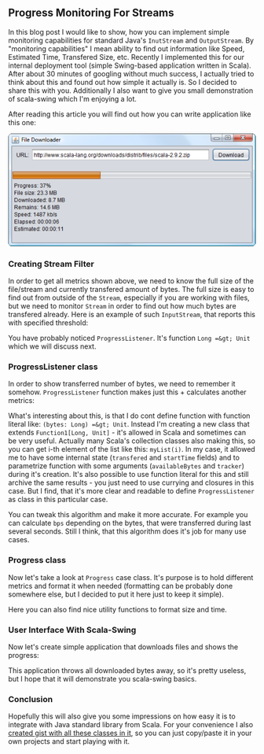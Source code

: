 ## Progress Monitoring For Streams 

In this blog post I would like to show, how you can implement simple monitoring capabilities for standard Java's `InutStream` and `OutputStream`. By "monitoring capabilities" I mean ability to find out information like Speed, Estimated Time, Transfered Size, etc. Recently I implemented this for our internal deployment tool (simple Swing-based application written in Scala). After about 30 minutes of googling without much success, I actually tried to think about this and found out how simple it actually is. So I decided to share this with you. Additionally I also want to give you small demonstration of scala-swing which I'm enjoying a lot.

After reading this article you will find out how you can write application like this one:

![Downloader](http://github.com/OlegIlyenko/my-blog-images/raw/master/posterous/downloader.png)

<!-- more -->

### Creating Stream Filter

In order to get all metrics shown above, we need to know the full size of the file/stream and currently transfered amount of bytes. The full size is easy to find out from outside of the `Stream`, especially if you are working with files, but we need to monitor `Stream` in order to find out how much bytes are transfered already. Here is an example of such `InputStream`, that reports this with specified threshold:

<script src="https://gist.github.com/OlegIlyenko/2387873.js"></script>

You have probably noticed `ProgressListener`. It's function `Long =&gt; Unit` which we will discuss next.

### ProgressListener class

In order to show transferred number of bytes, we need to remember it somehow. `ProgressListener` function makes just this + calculates another metrics:

<script src="https://gist.github.com/OlegIlyenko/2387880.js"></script>

What's interesting about this, is that I do cont define function with function literal like: `(bytes: Long) =&gt; Unit`. Instead I'm creating a new class that extends `Function1[Long, Unit]` - it's allowed in Scala and sometimes can be very useful. Actually many Scala's collection classes also making this, so you can get i-th element of the list like this: `myList(i)`. In my case, it allowed me to have some internal state (`transfered` and `startTime` fields) and to parametrize function with some arguments (`availableBytes` and `tracker`) during it's creation. It's also possible to use function literal for this and still archive the same results - you just need to use currying and closures in this case. But I find, that it's more clear and readable to define `ProgressListener` as class in this particular case.

You can tweak this algorithm and make it more accurate. For example you can calculate `bps` depending on the bytes, that were transferred during last several seconds. Still I think, that this algorithm does it's job for many use cases.

### Progress class

Now let's take a look at `Progress` case class. It's purpose is to hold different metrics and format it when needed (formatting can be probably done somewhere else, but I decided to put it here just to keep it simple).

<script src="https://gist.github.com/OlegIlyenko/2387889.js"></script>

Here you can also find nice utility functions to format size and time. 

### User Interface With Scala-Swing

Now let's create simple application that downloads files and shows the progress:

<script src="https://gist.github.com/OlegIlyenko/2387901.js"></script>

This application throws all downloaded bytes away, so it's pretty useless, but I hope that it will demonstrate you scala-swing basics.

### Conclusion

Hopefully this will also give you some impressions on how easy it is to integrate with Java standard library from Scala. For your convenience I also [created gist with all these classes in it](https://gist.github.com/2388377), so you can just copy/paste it in your own projects and start playing with it.